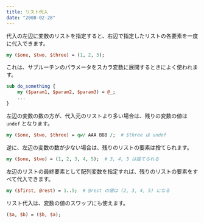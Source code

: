 ```yaml
---
title: リスト代入
date: "2008-02-28"
---
```


代入の左辺に変数のリストを指定すると、右辺で指定したリストの各要素を一度に代入できます。

```perl
my ($one, $two, $three) = (1, 2, 3);
```

これは、サブルーチンのパラメータをスカラ変数に展開するときによく使われます。

```perl
sub do_something {
    my ($param1, $param2, $param3) = @_;
    ...
}
```

左辺の変数の数の方が、代入元のリストより多い場合は、残りの変数の値は `undef` となります。

```perl
my ($one, $two, $three) = qw/ AAA BBB /;  # $three は undef
```

逆に、左辺の変数の数が少ない場合は、残りのリストの要素は捨てられます。

```perl
my ($one, $two) = (1, 2, 3, 4, 5);  # 3, 4, 5 は捨てられる
```

左辺のリストの最終要素として配列変数を指定すれば、残りのリストの要素をすべて代入できます。

```perl
my ($first, @rest) = 1..5;  # @rest の値は (2, 3, 4, 5) になる
```

リスト代入は、変数の値のスワップにも使えます。

```perl
($a, $b) = ($b, $a);
```

